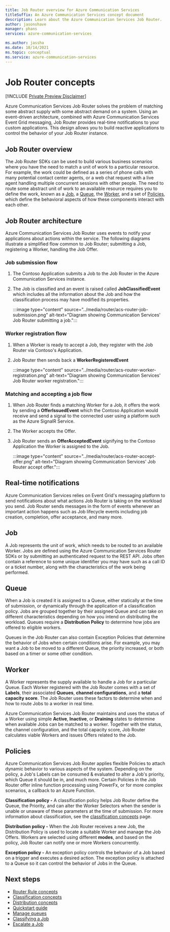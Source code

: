 ```yaml
---	
title: Job Router overview for Azure Communication Services	
titleSuffix: An Azure Communication Services concept document	
description: Learn about the Azure Communication Services Job Router.	
author: jasonshave	
manager: phans
services: azure-communication-services

ms.author: jassha
ms.date: 10/14/2021
ms.topic: conceptual
ms.service: azure-communication-services
---	
```


# Job Router concepts

[!INCLUDE [Private Preview Disclaimer](../../includes/private-preview-include-section.md)]

Azure Communication Services Job Router solves the problem of matching some abstract supply with some abstract demand on a system. Using an event-driven architecture, combined with Azure Communication Services Event Grid messaging, Job Router provides real-time notifications to your custom applications. This design allows you to build reactive applications to control the behavior of your Job Router instance.

## Job Router overview

The Job Router SDKs can be used to build various business scenarios where you have the need to match a unit of work to a particular resource. For example, the work could be defined as a series of phone calls with many potential contact center agents, or a web chat request with a live agent handling multiple concurrent sessions with other people. The need to route some abstract unit of work to an available resource requires you to define the work, known as a [Job](#job), a [Queue](#queue), the [Worker](#worker), and a set of [Policies](#policies), which define the behavioral aspects of how these components interact with each other.

## Job Router architecture

Azure Communication Services Job Router uses events to notify your applications about actions within the service. The following diagrams illustrate a simplified flow common to Job Router; submitting a Job, registering a Worker, handling the Job Offer.

### Job submission flow

1. The Contoso Application submits a Job to the Job Router in the Azure Communication Services instance.
2. The Job is classified and an event is raised called **JobClassifiedEvent** which includes all the information about the Job and how the classification process may have modified its properties.
 
    :::image type="content" source="../media/router/acs-router-job-submission.png" alt-text="Diagram showing Communication Services' Job Router submitting a job.":::

### Worker registration flow

1. When a Worker is ready to accept a Job, they register with the Job Router via Contoso's Application.
2. Job Router then sends back a **WorkerRegisteredEvent**

    :::image type="content" source="../media/router/acs-router-worker-registration.png" alt-text="Diagram showing Communication Services' Job Router worker registration.":::

### Matching and accepting a job flow

1. When Job Router finds a matching Worker for a Job, it offers the work by sending a **OfferIssuedEvent** which the Contoso Application would receive and send a signal to the connected user using a platform such as the Azure SignalR Service.
2. The Worker accepts the Offer.
3. Job Router sends an **OfferAcceptedEvent** signifying to the Contoso Application the Worker is assigned to the Job.

    :::image type="content" source="../media/router/acs-router-accept-offer.png" alt-text="Diagram showing Communication Services' Job Router accept offer.":::

## Real-time notifications

Azure Communication Services relies on Event Grid's messaging platform to send notifications about what actions Job Router is taking on the workload you send. Job Router sends messages in the form of events whenever an important action happens such as Job lifecycle events including job creation, completion, offer acceptance, and many more.

## Job

A Job represents the unit of work, which needs to be routed to an available Worker. Jobs are defined using the Azure Communication Services Router SDKs or by submitting an authenticated request to the REST API. Jobs often contain a reference to some unique identifier you may have such as a call ID or a ticket number, along with the characteristics of the work being performed.

## Queue

When a Job is created it is assigned to a Queue, either statically at the time of submission, or dynamically through the application of a classification policy. Jobs are grouped together by their assigned Queue and can take on different characteristics depending on how you intend on distributing the workload. Queues require a **Distribution Policy** to determine how jobs are offered to eligible workers.

Queues in the Job Router can also contain Exception Policies that determine the behavior of Jobs when certain conditions arise. For example, you may want a Job to be moved to a different Queue, the priority increased, or both based on a timer or some other condition.

## Worker

A Worker represents the supply available to handle a Job for a particular Queue. Each Worker registered with the Job Router comes with a set of **Labels**, their associated **Queues**, **channel configurations**, and a **total capacity score**. The Job Router uses these factors to determine when and how to route Jobs to a worker in real time.

Azure Communication Services Job Router maintains and uses the status of a Worker using simple **Active**, **Inactive**, or **Draining** states to determine when available Jobs can be matched to a worker. Together with the status, the channel configuration, and the total capacity score, Job Router calculates viable Workers and issues Offers related to the Job.

## Policies

Azure Communication Services Job Router applies flexible Policies to attach dynamic behavior to various aspects of the system. Depending on the policy, a Job's Labels can be consumed & evaluated to alter a Job's priority, which Queue it should be in, and much more. Certain Policies in the Job Router offer inline function processing using PowerFx, or for more complex scenarios, a callback to an Azure Function.

**Classification policy -** A classification policy helps Job Router define the Queue, the Priority, and can alter the Worker Selectors when the sender is unable or unaware of these parameters at the time of submission. For more information about classification, see the [classification concepts](classification-concepts.md) page.

**Distribution policy -** When the Job Router receives a new Job, the Distribution Policy is used to locate a suitable Worker and manage the Job Offers. Workers are selected using different **modes**, and based on the policy, Job Router can notify one or more Workers concurrently.

**Exception policy -** An exception policy controls the behavior of a Job based on a trigger and executes a desired action. The exception policy is attached to a Queue so it can control the behavior of Jobs in the Queue.

## Next steps

- [Router Rule concepts](router-rule-concepts.md)
- [Classification concepts](classification-concepts.md)
- [Distribution concepts](distribution-concepts.md)
- [Quickstart guide](../../quickstarts/router/get-started-router.md)
- [Manage queues](../../how-tos/router-sdk/manage-queue.md)
- [Classifying a Job](../../how-tos/router-sdk/job-classification.md)
- [Escalate a Job](../../how-tos/router-sdk/escalate-job.md)